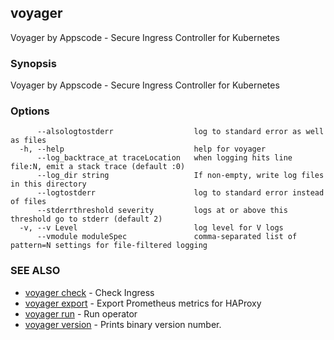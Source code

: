## voyager

Voyager by Appscode - Secure Ingress Controller for Kubernetes

### Synopsis


Voyager by Appscode - Secure Ingress Controller for Kubernetes

### Options

```
      --alsologtostderr                  log to standard error as well as files
  -h, --help                             help for voyager
      --log_backtrace_at traceLocation   when logging hits line file:N, emit a stack trace (default :0)
      --log_dir string                   If non-empty, write log files in this directory
      --logtostderr                      log to standard error instead of files
      --stderrthreshold severity         logs at or above this threshold go to stderr (default 2)
  -v, --v Level                          log level for V logs
      --vmodule moduleSpec               comma-separated list of pattern=N settings for file-filtered logging
```

### SEE ALSO
* [voyager check](voyager_check.md)	 - Check Ingress
* [voyager export](voyager_export.md)	 - Export Prometheus metrics for HAProxy
* [voyager run](voyager_run.md)	 - Run operator
* [voyager version](voyager_version.md)	 - Prints binary version number.

